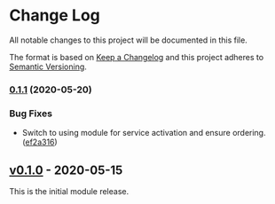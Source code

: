 # Change Log

All notable changes to this project will be documented in this file.

The format is based on [Keep a Changelog](http://keepachangelog.com/) and this
project adheres to [Semantic Versioning](http://semver.org/).

### [0.1.1](https://www.github.com/terraform-google-modules/terraform-google-gke-gitlab/compare/v0.1.0...v0.1.1) (2020-05-20)


### Bug Fixes

* Switch to using module for service activation and ensure ordering. ([ef2a316](https://www.github.com/terraform-google-modules/terraform-google-gke-gitlab/commit/ef2a3166a2746e6544c3c33f5aba7a19d5034765))

## [v0.1.0](https://github.com/terraform-google-modules/terraform-google-gke-gitlab/releases/tag/v0.1.0) - 2020-05-15
This is the initial module release.
